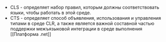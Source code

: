 - CLS - определяет набор правил, которым должны соответствовать языки, чтобы работать в этой среде.
- CTS -  определяет способ объявления, использования и управления типами в среде CLR, а также является важной составной частью поддержки межъязыковой интеграции в среде выполнения
[[Платформа .net]]